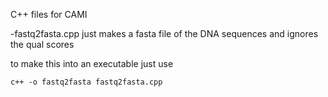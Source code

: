 C++ files for CAMI

-fastq2fasta.cpp just makes a fasta file of the DNA sequences and ignores the qual scores

to make this into an executable just use

```
c++ -o fastq2fasta fastq2fasta.cpp
```

